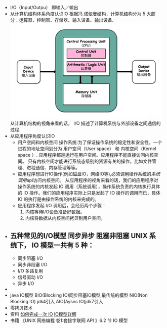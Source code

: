 - I/O（Input/Outpu） 即输入／输出
- 从计算机结构体系角度认识IO
  根据冯.诺依曼结构，计算机结构分为 5 大部分：运算器、控制器、存储器、输入设备、输出设备.
  ![image.png](../assets/image_1653804633725_0.png) 
  从计算机结构的视角来看的话， I/O 描述了计算机系统与外部设备之间通信的过程.
- 从应用程序角度认识IO
	- 用户空间和内核空间
	  操作系统:为了保证操作系统的稳定性和安全性，一个进程的地址空间划分为 用户空间（User space） 和 内核空间（Kernel space ）.
	  应用程序都是运行在用户空间。应用程序不能直接访问内核空间。
	  只有内核空间才能进行系统态级别的资源有关的操作，比如文件管理、进程通信、内存管理等等。
	- 应用程序想进行IO操作(例如磁盘IO，网络IO等),必须调用操作系统的*系统调用*api访问内核空间。
	  从应用程序的视角来看的话，我们的应用程序对操作系统的内核发起 IO 调用（系统调用），操作系统负责的内核执行具体的 IO 操作。我们的应用程序实际上只是发起了 IO 操作的调用而已，具体 IO 的执行是由操作系统的内核来完成的。
	- 应用程序发起 I/O 调用后，会经历两个步骤：
	  1. 内核等待I/O设备准备好数据。
	  2. 内核将数据从内核空间拷贝到用户空间。
- 五种常见的I/O模型
  同步异步
  阻塞非阻塞
  UNIX 系统下， IO 模型一共有 5 种：
	-
	- 同步阻塞 I/O
	- 同步非阻塞 I/O
	- I/O 多路复用
	- 信号驱动 I/O
	- 异步 I/O
-
- java IO模型
  BIO(Blocking IO)同步阻塞IO模型,最传统的模型
  NIO(Non Blocking IO) jdk4引入
  AIO(Aysnc IO)jdk7引入
- 零拷贝技术
- 资料
  [如何完成一次 IO](https://llc687.top/126.html)
  [IO模型详解](https://javaguide.cn/java/basis/io.html#%E4%BD%95%E4%B8%BA-i-o)
- 书籍
  《UNIX 网络编程 卷1:套接字联网 API 》6.2 节 IO 模型